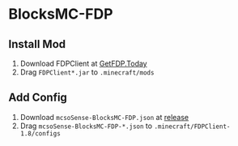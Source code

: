 # BlocksMC-FDP

## Install Mod
1. Download FDPClient at [GetFDP.Today](http://getfdp.today)
2. Drag `FDPClient*.jar` to `.minecraft/mods`

## Add Config
1. Download `mcsoSense-BlocksMC-FDP.json` at [release](http://https://github.com/mcsoSense/BlocksMC-FDP/release)
2. Drag `mcsoSense-BlocksMC-FDP-*.json` to `.minecraft/FDPClient-1.8/configs`

